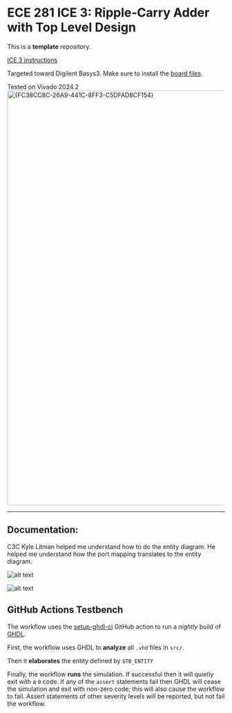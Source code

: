 # ECE 281 ICE 3: Ripple-Carry Adder with Top Level Design

This is a **template** repository.


[ICE 3 instructions](https://usafa-ece.github.io/ece281-book/ICE/ICE3.html)

Targeted toward Digilent Basys3. Make sure to install the [board files](https://github.com/Xilinx/XilinxBoardStore/tree/2018.2/boards/Digilent/basys3).

Tested on Vivado 2024.2
<img width="960" alt="{FC38CC8C-26A9-441C-8FF3-C5DFAD8CF154}" src="https://github.com/user-attachments/assets/bd1f726b-f7fb-41b8-b94b-27e4d7d3e474" />

---

## Documentation: 
C3C Kyle Litman helped me understand how to do the entity diagram. He helped me understand how the port mapping 
translates to the entity diagram.  

![alt text](<Image (4)-1.jpg>)


![alt text]({FC38CC8C-26A9-441C-8FF3-C5DFAD8CF154}-1.png)

## GitHub Actions Testbench

The workflow uses the [setup-ghdl-ci](https://github.com/ghdl/setup-ghdl-ci) GitHub action
to run a *nightly* build of [GHDL](https://ghdl.github.io/ghdl/).

First, the workflow uses GHDL to **analyze** all `.vhd` files in `src/`.

Then it **elaborates** the entity defined by `$TB_ENTITY`

Finally, the workflow **runs** the simulation. If successful then it will quietly exit with a `0` code.
If any of the `assert` statements fail then GHDL will cease the simulation and exit with non-zero code; this will also cause the workflow to fail.
Assert statements of other severity levels will be reported, but not fail the workflow.
